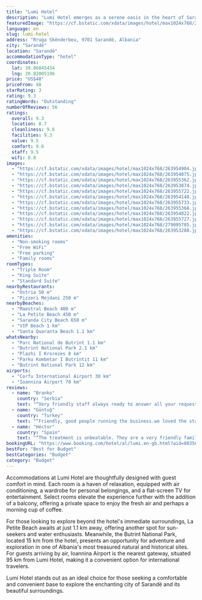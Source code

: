 ```yaml
---
title: "Lumi Hotel"
description: "Lumi Hotel emerges as a serene oasis in the heart of Sarandë, a mere stone's throw away from the pristine Maestral Beach and the vibrant Saranda City Beach, both less than a kilometer from the doorstep."
featuredImage: "https://cf.bstatic.com/xdata/images/hotel/max1024x768/263954904.jpg?k=1cfa331a8eabf976ea9305f0784312bd4aa25a39d305043ff8678b4f2aad0c75&o=&hp=1"
language: en
slug: lumi-hotel
address: "Rruga Skënderbeu, 9701 Sarandë, Albania"
city: "Sarandë"
location: "Sarandë"
accommodationType: "hotel"
coordinates:
  lat: 39.86845434
  lng: 20.02005196
price: "US$48"
priceFrom: 48
starRating: 3
rating: 9.3
ratingWords: "Outstanding"
numberOfReviews: 56
ratings:
  overall: 9.3
  location: 8.7
  cleanliness: 9.6
  facilities: 9.3
  value: 9.5
  comfort: 9.6
  staff: 9.5
  wifi: 8.8
images:
  - "https://cf.bstatic.com/xdata/images/hotel/max1024x768/263954904.jpg?k=1cfa331a8eabf976ea9305f0784312bd4aa25a39d305043ff8678b4f2aad0c75&o=&hp=1"
  - "https://cf.bstatic.com/xdata/images/hotel/max1024x768/263954875.jpg?k=061c9c07d8d25908ea7ef0b2a37e7fbfcad470d7d2faa59fe55131044228f11a&o=&hp=1"
  - "https://cf.bstatic.com/xdata/images/hotel/max1024x768/263955362.jpg?k=fe25452bb02bc2a3e28ac22ebb202d925e09fbe15f086ff533b5c476b5e2edbb&o=&hp=1"
  - "https://cf.bstatic.com/xdata/images/hotel/max1024x768/263953874.jpg?k=128a7eb0e4089ff3f0573a2e0757b6ee70e11d280d6d9fb817d9cbf3e031ca92&o=&hp=1"
  - "https://cf.bstatic.com/xdata/images/hotel/max1024x768/263955722.jpg?k=833a406a441cdf5b80f776b13b88ec69d545d586c7c490b6f1c086d00be7a029&o=&hp=1"
  - "https://cf.bstatic.com/xdata/images/hotel/max1024x768/263954148.jpg?k=b694bca0db2c93feaccbc5eb0a889eb635fd343c0c46e489fdd4ca43173fbd51&o=&hp=1"
  - "https://cf.bstatic.com/xdata/images/hotel/max1024x768/263955733.jpg?k=ffa3199d1dc599c655a153fd4e0709cd40f572cc57e152bd3f4a15a91bde3555&o=&hp=1"
  - "https://cf.bstatic.com/xdata/images/hotel/max1024x768/263955368.jpg?k=d3c2aaaed74057617c33993488104d06ed4713f3502f006b80c49fbe90203ab1&o=&hp=1"
  - "https://cf.bstatic.com/xdata/images/hotel/max1024x768/263954822.jpg?k=a7465b627d49733c037d997584f06ebf7320426f9e1456572f01aa88a74dbfd6&o=&hp=1"
  - "https://cf.bstatic.com/xdata/images/hotel/max1024x768/263955727.jpg?k=2229cc0292397a3f73022dd41f875695a73b7c168e63a3cccde2b6660b0c72f9&o=&hp=1"
  - "https://cf.bstatic.com/xdata/images/hotel/max1024x768/279095705.jpg?k=5923a34a7da0441e33da1096248028e187042a614122ac0c4b24e93fd6da4c4a&o=&hp=1"
  - "https://cf.bstatic.com/xdata/images/hotel/max1024x768/263953288.jpg?k=e9ec1f9d8b10dc0fa664f26379bc7a45379f9f4489c9b35fd555e49907e48e53&o=&hp=1"
amenities:
  - "Non-smoking rooms"
  - "Free WiFi"
  - "Free parking"
  - "Family rooms"
roomTypes:
  - "Triple Room"
  - "King Suite"
  - "Standard Suite"
nearbyRestaurants:
  - "Ostria 50 m"
  - "Pizzeri Mejdani 250 m"
nearbyBeaches:
  - "Maestral Beach 400 m"
  - "La Petite Beach 450 m"
  - "Saranda City Beach 650 m"
  - "VIP Beach 1 km"
  - "Santa Quaranta Beach 1.1 km"
whatsNearby:
  - "Parc National de Butrint 1.1 km"
  - "Butrint National Park 2.1 km"
  - "Plazhi I Krorezes 8 km"
  - "Parku Kombetar I Butrintit 11 km"
  - "Butrint National Park 12 km"
airports:
  - "Corfu International Airport 30 km"
  - "Ioannina Airport 70 km"
reviews:
  - name: "Branko"
    country: "Serbia"
    text: "“Very friendly staff always ready to answer all your requests. The breakfast was extremely tasty and in sufficient quantity. The studio we stayed in was clean, and the king size bed was comfortable. Because of the kindness and comfort, we felt...”"
  - name: "Güntuğ"
    country: "Turkey"
    text: "“Friendly, good people running the business.we loved the staying. Breakfast was good. Clean house.”"
  - name: "Héctor"
    country: "Spain"
    text: "“The treatment is unbeatable. They are a very friendly family and very attentive at all times. The facilities and rooms are very clean and comfortable. The included breakfast is very complete and very good. We leave very happy and we would...”"
bookingURL: "https://www.booking.com/hotel/al/lumi.en-gb.html?aid=8035640"
bestFor: "Best for Budget"
bestCategories: "Budget"
category: "Budget"
---
```


Accommodations at Lumi Hotel are thoughtfully designed with guest comfort in mind. Each room is a haven of relaxation, equipped with air conditioning, a wardrobe for personal belongings, and a flat-screen TV for entertainment. Select rooms elevate the experience further with the addition of a balcony, offering a private space to enjoy the fresh air and perhaps a morning cup of coffee.

For those looking to explore beyond the hotel's immediate surroundings, La Petite Beach awaits at just 1.1 km away, offering another spot for sun-seekers and water enthusiasts. Meanwhile, the Butrint National Park, located 15 km from the hotel, presents an opportunity for adventure and exploration in one of Albania's most treasured natural and historical sites. For guests arriving by air, Ioannina Airport is the nearest gateway, situated 95 km from Lumi Hotel, making it a convenient option for international travelers.

Lumi Hotel stands out as an ideal choice for those seeking a comfortable and convenient base to explore the enchanting city of Sarandë and its beautiful surroundings.